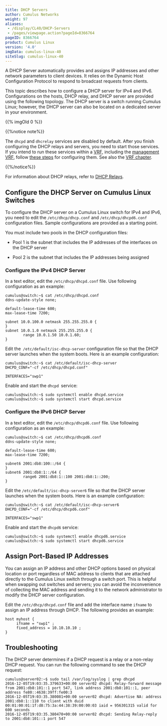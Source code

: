 ```yaml
---
title: DHCP Servers
author: Cumulus Networks
weight: 97
aliases:
 - /display/CL40/DHCP-Servers
 - /pages/viewpage.action?pageId=8366764
pageID: 8366764
product: Cumulus Linux
version: '4.0'
imgData: cumulus-linux-40
siteSlug: cumulus-linux-40
---
```

A DHCP Server automatically provides and assigns IP addresses and other
network parameters to client devices. It relies on the Dynamic Host
Configuration Protocol to respond to broadcast requests from clients.

This topic describes how to configure a DHCP server for IPv4 and IPv6.
Configurations on the hosts, DHCP relay, and DHCP server are provided
using the following topology. The DHCP server is a switch running
Cumulus Linux; however, the DHCP server can also be located on a
dedicated server in your environment.

{{% imgOld 0 %}}

{{%notice note%}}

The `dhcpd` and `dhcrelay` services are disabled by default. After you
finish configuring the DHCP relays and servers, you need to start those
services. If you intend to run these services within a
[VRF](/version/cumulus-linux-40/Layer-3/Virtual-Routing-and-Forwarding---VRF),
including the [management
VRF](/version/cumulus-linux-40/Layer-3/Management-VRF), follow [these
steps](Management-VRF.html#src-8366664_ManagementVRF-services) for
configuring them. See also the [VRF
chapter](Virtual-Routing-and-Forwarding---VRF.html#src-8366666_VirtualRoutingandForwarding-VRF-dhcp).

{{%/notice%}}

For information about DHCP relays, refer to [DHCP
Relays](/version/cumulus-linux-40/Layer-1-and-Switch-Ports/DHCP-Relays).

## <span>Configure the DHCP Server on Cumulus Linux Switches</span>

To configure the DHCP server on a Cumulus Linux switch for IPv4 and
IPv6, you need to edit the `/etc/dhcp/dhcp.conf` and
`/etc/dhcp/dhcpd6.conf` configuration files. Sample configurations are
provided as a starting point.

You must include two pools in the DHCP configuration files:

  - Pool 1 is the subnet that includes the IP addresses of the
    interfaces on the DHCP server

  - Pool 2 is the subnet that includes the IP addresses being assigned

### <span>Configure the IPv4 DHCP Server</span>

In a text editor, edit the `/etc/dhcp/dhcpd.conf` file. Use following
configuration as an example:

    cumulus@switch:~$ cat /etc/dhcp/dhcpd.conf
    ddns-update-style none;
     
    default-lease-time 600;
    max-lease-time 7200;
     
    subnet 10.0.100.0 netmask 255.255.255.0 {
    }
    subnet 10.0.1.0 netmask 255.255.255.0 {
            range 10.0.1.50 10.0.1.60;
    }

Edit the`  /etc/default/isc-dhcp-server ` configuration file so that the
DHCP server launches when the system boots. Here is an example
configuration:

    cumulus@switch:~$ cat /etc/default/isc-dhcp-server
    DHCPD_CONF="-cf /etc/dhcp/dhcpd.conf"
     
    INTERFACES="swp1"

Enable and start the ` dhcpd  `service:

    cumulus@switch:~$ sudo systemctl enable dhcpd.service
    cumulus@switch:~$ sudo systemctl start dhcpd.service

### <span>Configure the IPv6 DHCP Server</span>

In a text editor, edit the `/etc/dhcp/dhcpd6.conf` file. Use following
configuration as an example:

    cumulus@switch:~$ cat /etc/dhcp/dhcpd6.conf
    ddns-update-style none;
     
    default-lease-time 600;
    max-lease-time 7200;
     
    subnet6 2001:db8:100::/64 {
    }
    subnet6 2001:db8:1::/64 {
            range6 2001:db8:1::100 2001:db8:1::200;
    }

Edit the `/etc/default/isc-dhcp-server6` file so that the DHCP server
launches when the system boots. Here is an example configuration:

    cumulus@switch:~$ cat /etc/default/isc-dhcp-server6
    DHCPD_CONF="-cf /etc/dhcp/dhcpd6.conf"
     
    INTERFACES="swp1"

Enable and start the `dhcpd6` service:

    cumulus@switch:~$ sudo systemctl enable dhcpd6.service
    cumulus@switch:~$ sudo systemctl start dhcpd6.service

## <span>Assign Port-Based IP Addresses</span>

You can assign an IP address and other DHCP options based on physical
location or port regardless of MAC address to clients that are attached
directly to the Cumulus Linux switch through a switch port. This is
helpful when swapping out switches and servers; you can avoid the
inconvenience of collecting the MAC address and sending it to the
network administrator to modify the DHCP server configuration.

Edit the `/etc/dhcp/dhcpd.conf` file and add the interface name `ifname`
to assign an IP address through DHCP. The following provides an example:

    host myhost {
         ifname = "swp1" ;
         fixed_address = 10.10.10.10 ;
    }

## <span>Troubleshooting</span>

The DHCP server determines if a DHCP request is a relay or a non-relay
DHCP request. You can run the following command to see the DHCP request:

    cumulus@server02:~$ sudo tail /var/log/syslog | grep dhcpd
    2016-12-05T19:03:35.379633+00:00 server02 dhcpd: Relay-forward message from 2001:db8:101::1 port 547, link address 2001:db8:101::1, peer address fe80::4638:39ff:fe00:3
    2016-12-05T19:03:35.380081+00:00 server02 dhcpd: Advertise NA: address 2001:db8:1::110 to client with duid 00:01:00:01:1f:d8:75:3a:44:38:39:00:00:03 iaid = 956301315 valid for 600 seconds
    2016-12-05T19:03:35.380470+00:00 server02 dhcpd: Sending Relay-reply to 2001:db8:101::1 port 547

<article id="html-search-results" class="ht-content" style="display: none;">

</article>

<footer id="ht-footer">

</footer>
